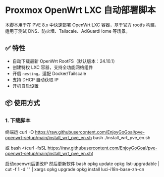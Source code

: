 # Proxmox OpenWrt LXC 自动部署脚本

本脚本用于在 PVE 8.x 中快速部署 OpenWrt LXC 容器，基于官方 rootfs 构建，适用于测试 DNS、防火墙、Tailscale、AdGuardHome 等场景。

## ✅ 特性

- 自动下载最新 OpenWrt RootFS（默认版本：24.10.1）
- 创建特权 LXC 容器，支持全功能网络组件
- 开启 `nesting`，适配 Docker/Tailscale
- 支持 DHCP 自动获取 IP
- 开机自启设置

## 📦 使用方式

### 1. 下载脚本

终端运
curl -O https://raw.githubusercontent.com/EnjoyGoGoal/pve-openwrt-setup/main/install_wrt_pve_en.sh
bash ./install_wrt_pve_en.sh

或
bash <(curl -fsSL https://raw.githubusercontent.com/EnjoyGoGoal/pve-openwrt-setup/main/install_wrt_pve_en.sh)

启动openwrt后更改IP
然后更新软件
bash
opkg update
opkg list-upgradable | cut -f 1 -d ' ' | xargs opkg upgrade
opkg install luci-i18n-base-zh-cn
